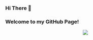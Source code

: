 ### Hi There 👋
### Welcome to my GitHub Page!

<div align="center">
  <img src="https://github.com/user-attachments/assets/281b9552-dcea-4f8e-bd0a-ed028bda0636"/>
</div>

<!--
**jjz5463/jjz5463** is a ✨ _special_ ✨ repository because its `README.md` (this file) appears on your GitHub profile.

Here are some ideas to get you started:

- 🔭 I’m currently working on ...
- 🌱 I’m currently learning ...
- 👯 I’m looking to collaborate on ...
- 🤔 I’m looking for help with ...
- 💬 Ask me about ...
- 📫 How to reach me: ...
- 😄 Pronouns: ...
- ⚡ Fun fact: ...
-->
